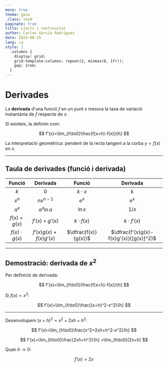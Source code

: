 ```yaml
---
marp: true
theme: gaia
_class: lead
paginate: true
title: Límits i continuitat
author: Carlos García Rodríguez
date: 2025-08-25
lang: ca
style: |
  .columns {
    display: grid;
    grid-template-columns: repeat(2, minmax(0, 1fr));
    gap: 1rem;
  }
---
```


<!-- Incluimos JSXGraph -->
<link rel="stylesheet" href="https://cdnjs.cloudflare.com/ajax/libs/jsxgraph/1.4.0/jsxgraph.css" />
<script src="https://cdnjs.cloudflare.com/ajax/libs/jsxgraph/1.4.0/jsxgraphcore.js"></script>

# Derivades

La **derivada** d'una funció $f$ en un punt $x$ mesura la taxa de variació instantània de $f$ respecte de $x$.

Si existeix, la definim com:

$$
f'(x)=\lim_{h\to0}\frac{f(x+h)-f(x)}{h}
$$

La interpretació geomètrica: pendent de la recta tangent a la corba $y=f(x)$ en $x$.

---

## Taula de derivades (funció i derivada)

|      Funció      |       Derivada        |        Funció        |                Derivada                 |
| :--------------: | :-------------------: | :------------------: | :-------------------------------------: |
|       $k$        |           0           |      $k\cdot x$      |                    k                    |
|      $x^n$       |      $n x^{n-1}$      |        $e^x$         |                  $e^x$                  |
|      $a^x$       |      $a^x\ln a$       |       $\ln x$        |                  $1/x$                  |
|   $f(x)+g(x)$    |     $f'(x)+g'(x)$     |    $k\cdot f(x)$     |             $k\cdot f'(x)$              |
| $f(x)\cdot g(x)$ | $f'(x)g(x)+f(x)g'(x)$ | $\dfrac{f(x)}{g(x)}$ | $\dfrac{f'(x)g(x)-f(x)g'(x)}{[g(x)]^2}$ |

---

## Demostració: derivada de $x^2$

Per definició de derivada:

$$
f'(x)=\lim_{h\to0}\frac{f(x+h)-f(x)}{h}
$$

Si $f(x)=x^2$:

$$
f'(x)=\lim_{h\to0}\frac{(x+h)^2-x^2}{h}
$$

---

Desenvolupem $(x+h)^2=x^2+2xh+h^2$:

$$
f'(x)=\lim_{h\to0}\frac{x^2+2xh+h^2-x^2}{h}
$$

$$
f'(x)=\lim_{h\to0}\frac{2xh+h^2}{h}
=\lim_{h\to0}(2x+h)
$$

Quan $h\to0$:

$$
f'(x)=2x
$$
